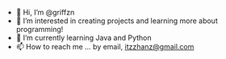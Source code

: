 - 👋 Hi, I’m @griffzn
- 👀 I’m interested in creating projects and learning more about programming!
- 🌱 I’m currently learning Java and Python
- 📫 How to reach me ... by email, itzzhanz@gmail.com

<!---
griffzn/griffzn is a ✨ special ✨ repository because its `README.md` (this file) appears on your GitHub profile.
You can click the Preview link to take a look at your changes.
--->
